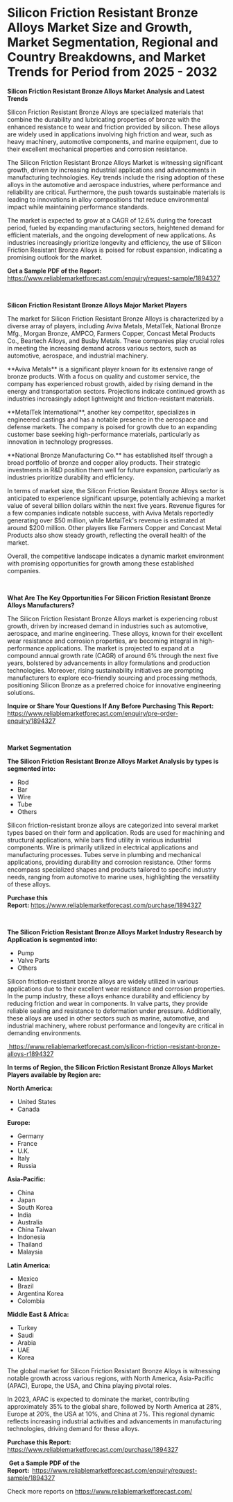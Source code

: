 <p><h1>Silicon Friction Resistant Bronze Alloys Market Size and Growth, Market Segmentation, Regional and Country Breakdowns, and Market Trends for Period from 2025 -  2032</h1></p><p><strong>Silicon Friction Resistant Bronze Alloys Market Analysis and Latest Trends</strong></p>
<p><p>Silicon Friction Resistant Bronze Alloys are specialized materials that combine the durability and lubricating properties of bronze with the enhanced resistance to wear and friction provided by silicon. These alloys are widely used in applications involving high friction and wear, such as heavy machinery, automotive components, and marine equipment, due to their excellent mechanical properties and corrosion resistance.</p><p>The Silicon Friction Resistant Bronze Alloys Market is witnessing significant growth, driven by increasing industrial applications and advancements in manufacturing technologies. Key trends include the rising adoption of these alloys in the automotive and aerospace industries, where performance and reliability are critical. Furthermore, the push towards sustainable materials is leading to innovations in alloy compositions that reduce environmental impact while maintaining performance standards.</p><p>The market is expected to grow at a CAGR of 12.6% during the forecast period, fueled by expanding manufacturing sectors, heightened demand for efficient materials, and the ongoing development of new applications. As industries increasingly prioritize longevity and efficiency, the use of Silicon Friction Resistant Bronze Alloys is poised for robust expansion, indicating a promising outlook for the market.</p></p>
<p><strong>Get a Sample PDF of the Report:&nbsp;</strong> <a href="https://www.reliablemarketforecast.com/enquiry/request-sample/1894327?utm_campaign=1130&utm_medium=2&utm_source=Github&utm_content=ia&utm_term=14012025&utm_id=silicon-friction-resistant-bronze-alloys">https://www.reliablemarketforecast.com/enquiry/request-sample/1894327</a></p>
<p>&nbsp;</p>
<p><strong>Silicon Friction Resistant Bronze Alloys Major Market Players</strong></p>
<p><p>The market for Silicon Friction Resistant Bronze Alloys is characterized by a diverse array of players, including Aviva Metals, MetalTek, National Bronze Mfg., Morgan Bronze, AMPCO, Farmers Copper, Concast Metal Products Co., Beartech Alloys, and Busby Metals. These companies play crucial roles in meeting the increasing demand across various sectors, such as automotive, aerospace, and industrial machinery.</p><p>**Aviva Metals** is a significant player known for its extensive range of bronze products. With a focus on quality and customer service, the company has experienced robust growth, aided by rising demand in the energy and transportation sectors. Projections indicate continued growth as industries increasingly adopt lightweight and friction-resistant materials.</p><p>**MetalTek International**, another key competitor, specializes in engineered castings and has a notable presence in the aerospace and defense markets. The company is poised for growth due to an expanding customer base seeking high-performance materials, particularly as innovation in technology progresses.</p><p>**National Bronze Manufacturing Co.** has established itself through a broad portfolio of bronze and copper alloy products. Their strategic investments in R&D position them well for future expansion, particularly as industries prioritize durability and efficiency.</p><p>In terms of market size, the Silicon Friction Resistant Bronze Alloys sector is anticipated to experience significant upsurge, potentially achieving a market value of several billion dollars within the next five years. Revenue figures for a few companies indicate notable success, with Aviva Metals reportedly generating over $50 million, while MetalTek's revenue is estimated at around $200 million. Other players like Farmers Copper and Concast Metal Products also show steady growth, reflecting the overall health of the market.</p><p>Overall, the competitive landscape indicates a dynamic market environment with promising opportunities for growth among these established companies.</p></p>
<p>&nbsp;</p>
<p><strong>What Are The Key Opportunities For Silicon Friction Resistant Bronze Alloys Manufacturers?</strong></p>
<p><p>The Silicon Friction Resistant Bronze Alloys market is experiencing robust growth, driven by increased demand in industries such as automotive, aerospace, and marine engineering. These alloys, known for their excellent wear resistance and corrosion properties, are becoming integral in high-performance applications. The market is projected to expand at a compound annual growth rate (CAGR) of around 6% through the next five years, bolstered by advancements in alloy formulations and production technologies. Moreover, rising sustainability initiatives are prompting manufacturers to explore eco-friendly sourcing and processing methods, positioning Silicon Bronze as a preferred choice for innovative engineering solutions.</p></p>
<p><strong>Inquire or Share Your Questions If Any Before Purchasing This Report:</strong> <a href="https://www.reliablemarketforecast.com/enquiry/pre-order-enquiry/1894327?utm_campaign=1130&utm_medium=2&utm_source=Github&utm_content=ia&utm_term=14012025&utm_id=silicon-friction-resistant-bronze-alloys">https://www.reliablemarketforecast.com/enquiry/pre-order-enquiry/1894327</a></p>
<p>&nbsp;</p>
<p><strong>Market Segmentation</strong></p>
<p><strong>The Silicon Friction Resistant Bronze Alloys Market Analysis by types is segmented into:</strong></p>
<p><ul><li>Rod</li><li>Bar</li><li>Wire</li><li>Tube</li><li>Others</li></ul></p>
<p><p>Silicon friction-resistant bronze alloys are categorized into several market types based on their form and application. Rods are used for machining and structural applications, while bars find utility in various industrial components. Wire is primarily utilized in electrical applications and manufacturing processes. Tubes serve in plumbing and mechanical applications, providing durability and corrosion resistance. Other forms encompass specialized shapes and products tailored to specific industry needs, ranging from automotive to marine uses, highlighting the versatility of these alloys.</p></p>
<p><strong>Purchase this Report:&nbsp;</strong><a href="https://www.reliablemarketforecast.com/purchase/1894327?utm_campaign=1130&utm_medium=2&utm_source=Github&utm_content=ia&utm_term=14012025&utm_id=silicon-friction-resistant-bronze-alloys">https://www.reliablemarketforecast.com/purchase/1894327</a></p>
<p>&nbsp;</p>
<p><strong>The Silicon Friction Resistant Bronze Alloys Market Industry Research by Application is segmented into:</strong></p>
<p><ul><li>Pump</li><li>Valve Parts</li><li>Others</li></ul></p>
<p><p>Silicon friction-resistant bronze alloys are widely utilized in various applications due to their excellent wear resistance and corrosion properties. In the pump industry, these alloys enhance durability and efficiency by reducing friction and wear in components. In valve parts, they provide reliable sealing and resistance to deformation under pressure. Additionally, these alloys are used in other sectors such as marine, automotive, and industrial machinery, where robust performance and longevity are critical in demanding environments.</p></p>
<p><a href="https://www.reliablemarketforecast.com/silicon-friction-resistant-bronze-alloys-r1894327?utm_campaign=1130&utm_medium=2&utm_source=Github&utm_content=ia&utm_term=14012025&utm_id=silicon-friction-resistant-bronze-alloys">&nbsp;https://www.reliablemarketforecast.com/silicon-friction-resistant-bronze-alloys-r1894327</a></p>
<p><strong>In terms of Region, the Silicon Friction Resistant Bronze Alloys Market Players available by Region are:</strong></p>
<p>
    <p> <strong> North America: </strong>
        <ul>
            <li>United States</li>
            <li>Canada</li>
        </ul>
        </p> 
    <p> <strong> Europe: </strong>
        <ul>
            <li>Germany</li>
            <li>France</li>
            <li>U.K.</li>
            <li>Italy</li>
            <li>Russia</li>
        </ul>
        </p> 
    <p> <strong> Asia-Pacific: </strong>
        <ul>
            <li>China</li>
            <li>Japan</li>
            <li>South Korea</li>
            <li>India</li>
            <li>Australia</li>
            <li>China Taiwan</li>
            <li>Indonesia</li>
            <li>Thailand</li>
            <li>Malaysia</li>
        </ul>
        </p> 
    <p> <strong> Latin America: </strong>
        <ul>
            <li>Mexico</li>
            <li>Brazil</li>
            <li>Argentina Korea</li>
            <li>Colombia</li>
        </ul>
        </p> 
    <p> <strong> Middle East & Africa: </strong>
        <ul>
            <li>Turkey</li>
            <li>Saudi</li>
            <li>Arabia</li>
            <li>UAE</li>
            <li>Korea</li>
        </ul>
    </p>
    </p>
<p><p>The global market for Silicon Friction Resistant Bronze Alloys is witnessing notable growth across various regions, with North America, Asia-Pacific (APAC), Europe, the USA, and China playing pivotal roles. </p><p>In 2023, APAC is expected to dominate the market, contributing approximately 35% to the global share, followed by North America at 28%, Europe at 20%, the USA at 10%, and China at 7%. This regional dynamic reflects increasing industrial activities and advancements in manufacturing technologies, driving demand for these alloys.</p></p>
<p><strong>Purchase this Report: </strong><a href="https://www.reliablemarketforecast.com/purchase/1894327?utm_campaign=1130&utm_medium=2&utm_source=Github&utm_content=ia&utm_term=14012025&utm_id=silicon-friction-resistant-bronze-alloys">https://www.reliablemarketforecast.com/purchase/1894327</a></p>
<p>&nbsp;<strong>Get a Sample PDF of the Report:&nbsp;&nbsp;</strong><a href="https://www.reliablemarketforecast.com/enquiry/request-sample/1894327?utm_campaign=1130&utm_medium=2&utm_source=Github&utm_content=ia&utm_term=14012025&utm_id=silicon-friction-resistant-bronze-alloys">https://www.reliablemarketforecast.com/enquiry/request-sample/1894327</a></p>
<p><strong></strong></p>
<p>Check more reports on <a href="https://www.reliablemarketforecast.com/?utm_campaign=1130&utm_medium=2&utm_source=Github&utm_content=ia&utm_term=14012025&utm_id=silicon-friction-resistant-bronze-alloys">https://www.reliablemarketforecast.com/</a></p>